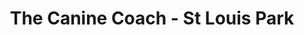---
title: "The Canine Coach - St Louis Park"
url: /saint-louis-park/the-canine-coach-st-louis-park/
shop: pet grooming
---